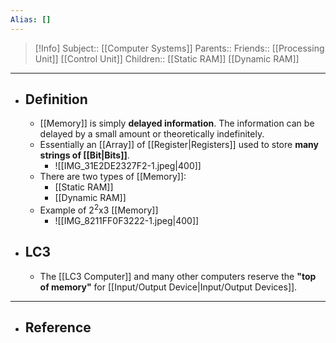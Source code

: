 ```yaml
---
Alias: []
---
```

> [!Info]
> Subject:: [[Computer Systems]]
> Parents:: 
> Friends:: [[Processing Unit]] [[Control Unit]]
> Children:: [[Static RAM]] [[Dynamic RAM]]
---
- ## Definition
	- [[Memory]] is simply **delayed information**. The information can be delayed by a small amount or theoretically indefinitely.
	- Essentially an [[Array]] of [[Register|Registers]] used to store **many strings of [[Bit|Bits]]**.
		- ![[IMG_31E2DE2327F2-1.jpeg|400]]
	- There are two types of [[Memory]]:
		- [[Static RAM]]
		- [[Dynamic RAM]]
	- Example of $2^2\text{x}3$ [[Memory]]
		- ![[IMG_8211FF0F3222-1.jpeg|400]]
- ## LC3
	- The [[LC3 Computer]] and many other computers reserve the **"top of memory"** for [[Input/Output Device|Input/Output Devices]].
---
- ## Reference